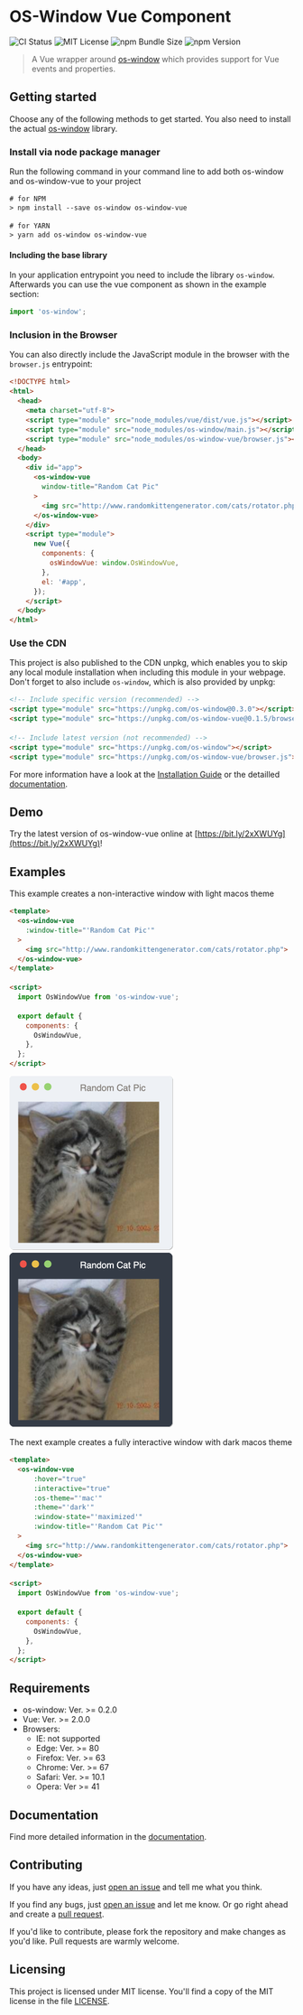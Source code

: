 # OS-Window Vue Component
![CI Status](https://github.com/benjaminsattler/os-window-vue/workflows/CI/badge.svg)
![MIT License](https://img.shields.io/github/license/benjaminsattler/os-window-vue)
![npm Bundle Size](https://img.shields.io/bundlephobia/min/os-window-vue)
![npm Version](https://img.shields.io/npm/v/os-window-vue)

> A Vue wrapper around [os-window][os-window] which provides support for Vue events and properties.

## Getting started

Choose any of the following methods to get started. You also need to install the actual [os-window][os-window] library.

### Install via node package manager

Run the following command in your command line to add both os-window and os-window-vue to your project
```shell
# for NPM
> npm install --save os-window os-window-vue

# for YARN
> yarn add os-window os-window-vue
```

#### Including the base library

In your application entrypoint you need to include the library `os-window`. Afterwards you can use the vue component as shown in the example section:

```javascript
import 'os-window';
```

### Inclusion in the Browser

You can also directly include the JavaScript module in the browser with the `browser.js` entrypoint:

```html
<!DOCTYPE html>
<html>
  <head>
    <meta charset="utf-8">
    <script type="module" src="node_modules/vue/dist/vue.js"></script>
    <script type="module" src="node_modules/os-window/main.js"></script>
    <script type="module" src="node_modules/os-window-vue/browser.js"></script>
  </head>
  <body>
    <div id="app">
      <os-window-vue
        window-title="Random Cat Pic"
      >
        <img src="http://www.randomkittengenerator.com/cats/rotator.php">
      </os-window-vue>
    </div>
    <script type="module">
      new Vue({
        components: {
          osWindowVue: window.OsWindowVue,
        },
        el: '#app',
      });
    </script>
  </body>
</html>
```

### Use the CDN
This project is also published to the CDN unpkg, which enables you to skip any local module installation when including this module in your webpage. Don't forget to also include `os-window`, which is also provided by unpkg:

```html
<!-- Include specific version (recommended) -->
<script type="module" src="https://unpkg.com/os-window@0.3.0"></script>
<script type="module" src="https://unpkg.com/os-window-vue@0.1.5/browser.js"></script>

<!-- Include latest version (not recommended) -->
<script type="module" src="https://unpkg.com/os-window"></script>
<script type="module" src="https://unpkg.com/os-window-vue/browser.js"></script>
```

For more information have a look at the [Installation Guide](./doc/installation.md) or the detailled [documentation](./doc/index.md).

## Demo
Try the latest version of os-window-vue online at [https://bit.ly/2xXWUYg](https://bit.ly/2xXWUYg)!

## Examples

This example creates a non-interactive window with light macos theme
```html
<template>
  <os-window-vue
    :window-title="'Random Cat Pic'"
  >
    <img src="http://www.randomkittengenerator.com/cats/rotator.php">
  </os-window-vue>
</template>

<script>
  import OsWindowVue from 'os-window-vue';

  export default {
    components: {
      OsWindowVue,
    },
  };
</script>
```

![mac light theme](./doc/img/macos-light.png)
![mac dark theme](./doc/img/macos-dark.png)

The next example creates a fully interactive window with dark macos theme
```html
<template>
  <os-window-vue
      :hover="true"
      :interactive="true"
      :os-theme="'mac'"
      :theme="'dark'"
      :window-state="'maximized'"
      :window-title="'Random Cat Pic'"
  >
    <img src="http://www.randomkittengenerator.com/cats/rotator.php">
  </os-window-vue>
</template>

<script>
  import OsWindowVue from 'os-window-vue';

  export default {
    components: {
      OsWindowVue,
    },
  };
</script>
```
## Requirements

  - os-window: Ver. >= 0.2.0
  - Vue: Ver. >= 2.0.0
  - Browsers:
    - IE: not supported
    - Edge: Ver. >= 80
    - Firefox: Ver. >= 63
    - Chrome: Ver. >= 67
    - Safari: Ver. >= 10.1
    - Opera: Ver >= 41

## Documentation

Find more detailed information in the [documentation](./doc/index.md).

## Contributing
If you have any ideas, just [open an issue][issues] and tell me what you think.

If you find any bugs, just [open an issue][issues] and let me know. Or go right ahead and create a [pull request][pulls].

If you'd like to contribute, please fork the repository and make changes as
you'd like. Pull requests are warmly welcome.

## Licensing

This project is licensed under MIT license. You'll find a copy of the MIT license in the file [LICENSE](LICENSE).

[issues]:https://github.com/benjaminsattler/os-window-vue/issues/new
[pulls]:https://github.com/benjaminsattler/os-window-vue/pulls
[os-window]:https://github.com/benjaminsattler/os-window
